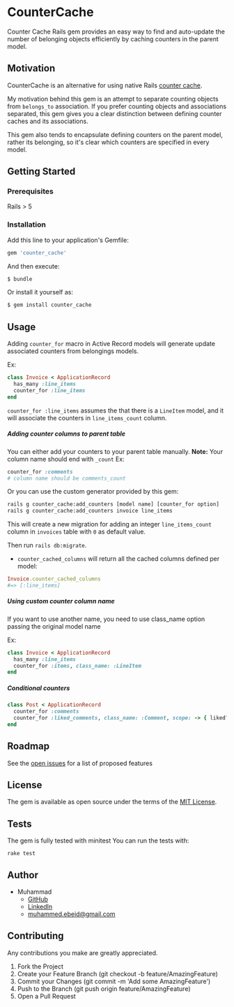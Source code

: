 # CounterCache
Counter Cache Rails gem provides an easy way to find and auto-update the 
number of belonging objects efficiently by caching counters in the parent model.


## Motivation
CounterCache is an alternative for using native Rails
[counter cache](https://guides.rubyonrails.org/association_basics.html#options-for-belongs-to-counter-cache).

My motivation behind this gem is an attempt to separate counting objects from
`belongs_to` association. If you prefer counting objects and associations
separated, this gem gives you a clear distinction between defining counter
caches and its associations.

This gem also tends to encapsulate defining counters on the parent
model, rather its belonging, so it's clear which counters are specified in every model.

## Getting Started

### Prerequisites
Rails > 5

### Installation
Add this line to your application's Gemfile:

```ruby
gem 'counter_cache'
```

And then execute:
```bash
$ bundle
```

Or install it yourself as:
```bash
$ gem install counter_cache
```


## Usage

Adding `counter_for` macro in Active Record models will generate update
associated counters from belongings models.

Ex:
```ruby
class Invoice < ApplicationRecord
  has_many :line_items
  counter_for :line_items
end
```

`counter_for :line_items` assumes the that there is a `LineItem` model, and it
will associate the counters in `line_items_count` column.

##### Adding counter columns to parent table
You can either add your counters to your parent table manually. 
**Note:** Your column name should end with `_count`
Ex:
```ruby
counter_for :comments
# column name should be comments_count
```

Or you can use the custom generator provided by this gem:

```bash
rails g counter_cache:add_counters [model name] [counter_for option]
rails g counter_cache:add_counters invoice line_items
```

This will create a new migration for adding an integer `line_items_count`
column in `invoices` table with `0` as default value.

Then run `rails db:migrate`.

- `counter_cached_columns` will return all the cached columns defined per model:
```ruby
Invoice.counter_cached_columns
#=> [:line_items]
```

##### Using custom counter column name

If you want to use another name, you need to use class_name option passing the 
original model name

Ex:
```ruby
class Invoice < ApplicationRecord
  has_many :line_items
  counter_for :items, class_name: :LineItem
end
```

##### Conditional counters

```ruby
class Post < ApplicationRecord
  counter_for :comments
  counter_for :liked_comments, class_name: :Comment, scope: -> { liked? }
end
```

## Roadmap
See the [open issues](https://github.com/mosaaleb/counter-cache/labels/enhancement) 
for a list of proposed features


## License
The gem is available as open source under the terms of
the [MIT License](https://opensource.org/licenses/MIT).

## Tests
The gem is fully tested with minitest
You can run the tests with:

`rake test`


## Author
- Muhammad
  - [GitHub](https://github.com/mosaaleb)
  - [LinkedIn](https://www.linkedin.com/in/muhammadebeid/)
  - [muhammed.ebeid@gmail.com](muhammed.ebeid@gmail.com)

## Contributing
Any contributions you make are greatly appreciated.

1. Fork the Project
2. Create your Feature Branch (git checkout -b feature/AmazingFeature)
3. Commit your Changes (git commit -m 'Add some AmazingFeature')
4. Push to the Branch (git push origin feature/AmazingFeature)
5. Open a Pull Request
